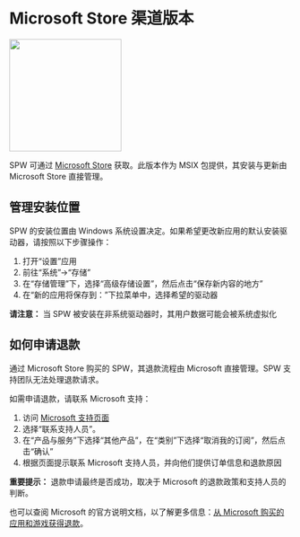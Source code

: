 # Microsoft Store 渠道版本

<a href="https://apps.microsoft.com/detail/9p42fq0wpqxk?referrer=appbadge&mode=direct">
	<img src="https://get.microsoft.com/images/zh-cn%20light.svg" width="200"/>
</a>

SPW 可通过 [Microsoft Store](https://apps.microsoft.com/detail/9P42FQ0WPQXK) 获取。此版本作为 MSIX 包提供，其安装与更新由 Microsoft Store 直接管理。

## 管理安装位置

SPW 的安装位置由 Windows 系统设置决定。如果希望更改新应用的默认安装驱动器，请按照以下步骤操作：

1.  打开“设置”应用
2.  前往“系统”->“存储”
3.  在“存储管理”下，选择“高级存储设置”，然后点击“保存新内容的地方”
4.  在“新的应用将保存到：”下拉菜单中，选择希望的驱动器

**请注意：** 当 SPW 被安装在非系统驱动器时，其用户数据可能会被系统虚拟化

## 如何申请退款

通过 Microsoft Store 购买的 SPW，其退款流程由 Microsoft 直接管理。SPW 支持团队无法处理退款请求。

如需申请退款，请联系 Microsoft 支持：

1.  访问 [Microsoft 支持页面](https://support.microsoft.com/home/contact?linkquery=Cancel%20a%20subscription)
2.  选择“联系支持人员”。
3.  在“产品与服务”下选择“其他产品”，在“类别”下选择“取消我的订阅”，然后点击“确认”
4.  根据页面提示联系 Microsoft 支持人员，并向他们提供订单信息和退款原因

**重要提示：** 退款申请最终是否成功，取决于 Microsoft 的退款政策和支持人员的判断。

也可以查阅 Microsoft 的官方说明文档，以了解更多信息：[从 Microsoft 购买的应用和游戏获得退款](https://support.microsoft.com/zh-cn/account-billing/%E4%BB%8E-microsoft-%E8%B4%AD%E4%B9%B0%E7%9A%84%E5%BA%94%E7%94%A8%E5%92%8C%E6%B8%B8%E6%88%8F%E8%8E%B7%E5%BE%97%E9%80%80%E6%AC%BE-81629012-aa4f-f48b-2394-8596f415072b)。